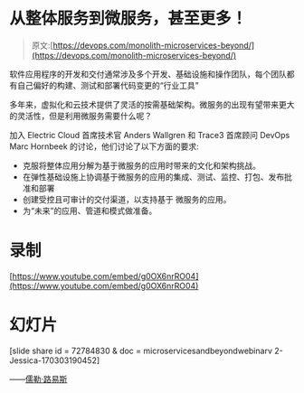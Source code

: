 # 从整体服务到微服务，甚至更多！

> 原文:[https://devops.com/monolith-microservices-beyond/](https://devops.com/monolith-microservices-beyond/)

软件应用程序的开发和交付通常涉及多个开发、基础设施和操作团队，每个团队都有自己偏好的构建、测试和部署代码变更的“行业工具”

多年来，虚拟化和云技术提供了灵活的按需基础架构。微服务的出现有望带来更大的灵活性，但是利用微服务需要什么呢？

加入 Electric Cloud 首席技术官 Anders Wallgren 和 Trace3 首席顾问 DevOps Marc Hornbeek 的讨论，他们讨论了以下方面的要求:

*   克服将整体应用分解为基于微服务的应用时带来的文化和架构挑战。
*   在弹性基础设施上协调基于微服务的应用的集成、测试、监控、打包、发布批准和部署
*   创建受控且可审计的交付渠道，以支持基于
    微服务的应用。
*   为“未来”的应用、管道和模式做准备。

# 录制

[https://www.youtube.com/embed/g0OX6nrRO04](https://www.youtube.com/embed/g0OX6nrRO04)

# 幻灯片

[slide share id = 72784830 & doc = microservicesandbeyondwebinarv 2-Jessica-170303190452]

——[儒勒·路易斯](https://devops.com/author/jules/)